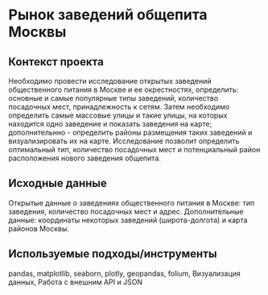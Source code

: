# Рынок заведений общепита Москвы

## Контекст проекта
Необходимо провести исследование открытых заведений общественного питания в Москве и ее окрестностях, определить: основные и самые популярные типы заведений, количество посадочных мест, принадлежность к сетям. Затем необходимо определить самые массовые улицы и такие улицы, на которых находится одно заведение и показать заведения на карте; дополнительнно - определить районы размещения таких заведений и визуализировать их на карте. Исследование позволит определить оптимальный тип, количество посадочных мест и потенциальный район расположения нового заведения общепита.

## Исходные данные
Открытые данные о заведениях общественного питания в Москве: тип заведения, количество посадочных мест и адрес. Дополнительные данные: координаты некоторых заведений (широта-долгота) и карта районов Москвы.

## Используемые подходы/инструменты
pandas, matplotlib, seaborn, plotly, geopandas, folium, Визуализация данных, Работа с внешним API и JSON
